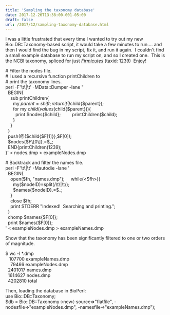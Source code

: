 ```yaml
---
title: 'Sampling the taxonomy database'
date: 2017-12-26T13:38:00.001-05:00
draft: false
url: /2017/12/sampling-taxonomy-database.html
---
```


I was a little frustrated that every time I wanted to try out my new Bio::DB::Taxonomy\-based script, it would take a few minutes to run.... and then I would find the bug in my script, fix it, and run it again.  I couldn't find a small example database to run my script on, and so I created one.  This is the NCBI taxonomy, spliced for just _[Firmicutes](https://www.ncbi.nlm.nih.gov/Taxonomy/Browser/wwwtax.cgi?mode=Info&id=1239&lvl=1&lin=f&keep=1&srchmode=1&unlock)_ (taxid: 1239)  Enjoy!  
  
\# Filter the nodes file.  
\# I used a recursive function printChildren to  
\# print the taxonomy lines.  
perl -F'\\t\\|\\t' -MData::Dumper -lane '  
  BEGIN{  
    sub printChildren{  
      my $parent=shift;  
      return if(!$child{$parent});  
      for my $child(values($child{$parent})){  
        print $nodes{$child};  
        printChildren($child);  
      }  
    }  
  }  
  push(@{$child{$F\[1\]}},$F\[0\]);  
  $nodes{$F\[0\]}.=$\_;  
  END{printChildren(1239);  
}' < nodes.dmp > exampleNodes.dmp  
  
\# Backtrack and filter the names file.  
perl -F'\\t\\|\\t' -Mautodie -lane '  
  BEGIN{  
    open($fh, "names.dmp");  
    while(<$fh>){  
      my($nodeID)=split(/\\t\\|\\t/);  
      $names{$nodeID}.=$\_;  
    }  
    close $fh;  
    print STDERR "Indexed!  Searching and printing.";  
  }  
  chomp $names{$F\[0\]};  
  print $names{$F\[0\]};  
' < exampleNodes.dmp > exampleNames.dmp  
  

Show that the taxonomy has been significantly filtered to one or two orders of magnitude.

$ wc -l \*.dmp  
   107700 exampleNames.dmp  
    79466 exampleNodes.dmp  
  2401017 names.dmp  
  1614627 nodes.dmp  
  4202810 total  
  
  
Then, loading the database in BioPerl:  
use Bio::DB::Taxonomy;  
$db = Bio::DB::Taxonomy->new(-source=>"flatfile", -nodesfile=>"exampleNodes.dmp", -namesfile=>"exampleNames.dmp");